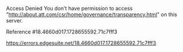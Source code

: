 Access Denied
You don't have permission to access "http://about.att.com/csr/home/governance/transparency.html" on this server.

Reference #18.4660d017.1728655592.71c7fff3

https://errors.edgesuite.net/18.4660d017.1728655592.71c7fff3